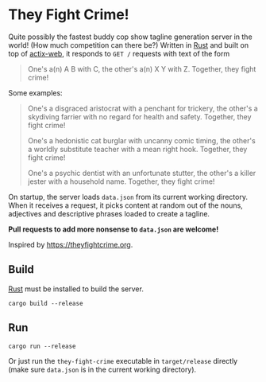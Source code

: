 They Fight Crime!
=================

Quite possibly the fastest buddy cop show tagline generation server in the
world! (How much competition can there be?) Written in
[Rust](https://www.rust-lang.org/) and built on top of
[actix-web](https://actix.rs/), it responds to `GET /` requests with text of the
form

> One's a(n) A B with C, the other's a(n) X Y with Z. Together, they fight crime!

Some examples:

> One's a disgraced aristocrat with a penchant for trickery, the other's a skydiving farrier with no regard for health and safety. Together, they fight crime!
>
> One's a hedonistic cat burglar with uncanny comic timing, the other's a worldly substitute teacher with a mean right hook. Together, they fight crime!
>
> One's a psychic dentist with an unfortunate stutter, the other's a killer jester with a household name. Together, they fight crime!

On startup, the server loads `data.json` from its current working directory.
When it receives a request, it picks content at random out of the nouns,
adjectives and descriptive phrases loaded to create a tagline.

**Pull requests to add more nonsense to `data.json` are welcome!**

Inspired by <https://theyfightcrime.org>.

## Build

[Rust](https://www.rust-lang.org/) must be installed to build the server.

```shell
cargo build --release
```

## Run

```shell
cargo run --release
```

Or just run the `they-fight-crime` executable in `target/release` directly (make
sure `data.json` is in the current working directory).
